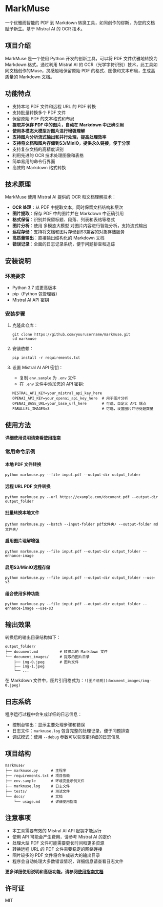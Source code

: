 # MarkMuse

一个优雅而智能的 PDF 到 Markdown 转换工具，如同创作的缪斯，为您的文档赋予新生。基于 Mistral AI 的 OCR 技术。

## 项目介绍

MarkMuse 是一个使用 Python 开发的创新工具，可以将 PDF 文件优雅地转换为 Markdown 格式。通过利用 Mistral AI 的 OCR（光学字符识别）技术，此工具如同文档创作的Muse，灵感般地保留原始 PDF 的格式、图像和文本布局，生成高质量的 Markdown 文档。

## 功能特点

- 支持本地 PDF 文件和远程 URL 的 PDF 转换
- 支持批量转换多个 PDF 文件
- 保留原始 PDF 的文本格式和布局
- **提取并保存 PDF 中的图片，自动在 Markdown 中正确引用**
- **使用多模态大模型对图片进行增强理解**
- **支持图片分析流式输出和并行处理，提高处理效率**
- **支持将文档和图片存储到S3/MinIO，提供永久链接，便于分享**
- 支持复杂文档的高精度识别
- 利用先进的 OCR 技术处理图像和表格
- 简单易用的命令行界面
- 高效的 Markdown 格式转换

## 技术原理

MarkMuse 使用 Mistral AI 提供的 OCR 和文档理解技术：
- **OCR 处理**：从 PDF 中提取文本，同时保留文档结构和层次
- **图片提取**：保存 PDF 中的图片并在 Markdown 中正确引用
- **格式保留**：识别并保留标题、段落、列表和表格等格式
- **图片分析**：使用 多模态大模型 对图片内容进行智能分析，支持流式输出
- **远程存储**：支持将文档和图片存储到S3兼容的对象存储服务
- **高质量输出**：直接输出结构化的 Markdown 文档
- **错误记录**：全面的日志记录系统，便于问题排查和追踪

## 安装说明

### 环境要求
- Python 3.7 或更高版本
- pip（Python 包管理器）
- Mistral AI API 密钥

### 安装步骤

1. 克隆此仓库：
   ```
   git clone https://github.com/yourusername/markmuse.git
   cd markmuse
   ```

2. 安装依赖：
   ```
   pip install -r requirements.txt
   ```

3. 设置 Mistral AI API 密钥：
   - 复制 `env.sample` 为 `.env` 文件
   - 在 `.env` 文件中添加您的 API 密钥:
   ```
   MISTRAL_API_KEY=your_mistral_api_key_here
   OPENAI_API_KEY=your_openai_api_key_here  # 用于图片分析
   OPENAI_BASE_URL=your_base_url_here       # 可选，自定义 API 端点
   PARALLEL_IMAGES=3                        # 可选，设置图片并行处理数量
   ```

## 使用方法

**详细使用说明请查看[使用指南](docs/usage.md)**

### 常用命令示例

#### 本地 PDF 文件转换

```
python markmuse.py --file input.pdf --output-dir output_folder
```

#### 远程 URL PDF 文件转换

```
python markmuse.py --url https://example.com/document.pdf --output-dir output_folder
```

#### 批量转换本地文件

```
python markmuse.py --batch --input-folder pdf文件夹/ --output-folder md文件夹/
```

#### 启用图片理解增强

```
python markmuse.py --file input.pdf --output-dir output_folder --enhance-image
```

#### 启用S3/MinIO远程存储

```
python markmuse.py --file input.pdf --output-dir output_folder --use-s3
```

#### 组合使用多种功能

```
python markmuse.py --file input.pdf --output-dir output_folder --enhance-image --use-s3
```

## 输出效果

转换后的输出目录结构如下：
```
output_folder/
├── document.md          # 转换后的 Markdown 文件
└── document_images/     # 提取的图片目录
    ├── img-0.jpeg       # 图片文件
    ├── img-1.jpeg
    └── ...
```

在 Markdown 文件中，图片引用格式为：`![图片说明](document_images/img-0.jpeg)`

## 日志系统

程序运行过程中会生成详细的日志信息：
- 控制台输出：显示主要处理步骤和错误
- 日志文件：`markmuse.log` 包含完整的处理记录，便于问题排查
- 调试模式：使用 `--debug` 参数可以获取更详细的日志信息

## 项目结构

```
markmuse/
├── markmuse.py      # 主程序
├── requirements.txt # 项目依赖
├── env.sample       # 环境变量示例文件
├── markmuse.log     # 日志文件
├── tests/           # 测试文件
└── docs/            # 文档
    └── usage.md     # 详细使用指南
```

## 注意事项

- 本工具需要有效的 Mistral AI API 密钥才能运行
- 使用 API 可能会产生费用，请参考 Mistral AI 的定价
- 处理大型 PDF 文件可能需要更长时间和更多资源
- 转换远程 URL 的 PDF 文件需要稳定的网络连接
- 图片较多的 PDF 文件将会生成较大的输出目录
- 程序会自动处理大多数错误情况，详细信息请查看日志文件

**更多详细使用说明和高级功能，请参阅[使用指南文档](docs/usage.md)**

## 许可证

MIT 